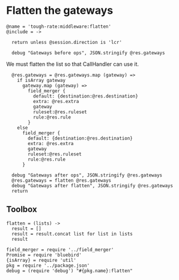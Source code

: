 Flatten the gateways
====================

    @name = 'tough-rate:middleware:flatten'
    @include = ->

      return unless @session.direction is 'lcr'

      debug "Gateways before ops", JSON.stringify @res.gateways

We must flatten the list so that CallHandler can use it.

      @res.gateways = @res.gateways.map (gateway) =>
        if isArray gateway
          gateway.map (gateway) =>
            field_merger {
              default: {destination:@res.destination}
              extra: @res.extra
              gateway
              ruleset:@res.ruleset
              rule:@res.rule
            }
        else
          field_merger {
            default: {destination:@res.destination}
            extra: @res.extra
            gateway
            ruleset:@res.ruleset
            rule:@res.rule
          }

      debug "Gateways after ops", JSON.stringify @res.gateways
      @res.gateways = flatten @res.gateways
      debug "Gateways after flatten", JSON.stringify @res.gateways
      return

Toolbox
-------

    flatten = (lists) ->
      result = []
      result = result.concat list for list in lists
      result

    field_merger = require '../field_merger'
    Promise = require 'bluebird'
    {isArray} = require 'util'
    pkg = require '../package.json'
    debug = (require 'debug') "#{pkg.name}:flatten"
